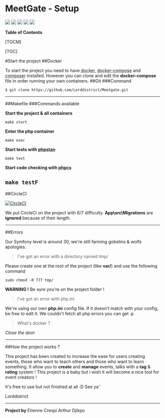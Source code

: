 # MeetGate - Setup

![](https://img.shields.io/github/stars/Lorddistrict/meetgate.svg) ![](https://img.shields.io/github/forks/Lorddistrict/meetgate.svg) ![](https://img.shields.io/github/tag/Lorddistrict/meetgate.svg) ![](https://img.shields.io/github/issues/Lorddistrict/meetgate.svg) ![](https://img.shields.io/github/issues-pr/Lorddistrict/meetgate.svg)


**Table of Contents**

[TOCM]

[TOC]

#Start the project
##Docker

To start the project you need to have <abbr title="https://docs.docker.com/install/">docker</abbr>, <abbr title="https://docs.docker.com/compose/install/">docker-compose</abbr> and <abbr title="https://getcomposer.org/">composer</abbr> installed.
However you can clone and edit the **docker-compose** file in order running your own containers.
##Git
###Command

`$ git clone https://github.com/Lorddistrict/Meetgate.git`

----
##Makefile
###Commands available

**Start the project & all containers**

`make start`

**Enter the php container**

`make exec`

**Start tests with <abbr title="https://github.com/phpstan/phpstan">phpstan</abbr>**

`make test`

**Start code checking with <abbr title="https://github.com/squizlabs/PHP_CodeSniffer">phpcs</abbr>**

`make testF`
----
##CircleCI

[![CircleCI](https://circleci.com/gh/Lorddistrict/Meetgate.svg?style=svg)](https://circleci.com/gh/Lorddistrict/Meetgate) 

We put CircleCI on the project with 6/7 difficulty.
**App\src\Migrations** are **ignored** because of their length.


----
##Errors

Our Symfony level is around 30, we're still farming gobelins & wolfs apologies.
> I've got an error with a directory named tmp/

Please create one at the root of the project (like **var/**) and use the following command

`sudo chmod -R 777 tmp/`

**WARNING !** Be sure you're on the project folder !

> I've got an error with php.ini

We're using our own **php.ini** config file. If it doesn't match with your config, be free to edit it. We couldn't fetch all php errors you can get :p

> What's docker ?

*Close the door*

----

##How the project works ?

This project has been created to increase the ease for users creating events, those who want to teach others and those who want to learn something.
It allow you to **create** and **manage** events, talks with a **tag** & **rating** system !
This project is a baby but i wish it will become a nice tool for event creators !

It's free to use but not finished at all :D
See ya'

Lorddistrict

----
**Project by**
Etienne Crespi
Arthur Djikpo
